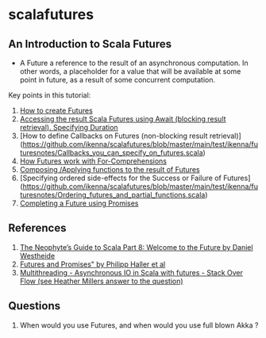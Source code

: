 scalafutures
============


An Introduction to Scala Futures
-------------

* A Future a reference to the result of an asynchronous computation. In other words, a placeholder for a value that will be available at some point in future, as a result of some concurrent computation.

Key points in this tutorial:

1. [How to create Futures](https://github.com/ikenna/scalafutures/blob/master/main/test/ikenna/futuresnotes/How_to_create_futures.scala)
2. [Accessing the result Scala Futures using Await (blocking result retrieval). Specifying Duration](https://github.com/ikenna/scalafutures/blob/master/main/test/ikenna/futuresnotes/Accessing_the_result_of_a_future.scala)
3. [How to define Callbacks on Futures (non-blocking result retrieval)] (https://github.com/ikenna/scalafutures/blob/master/main/test/ikenna/futuresnotes/Callbacks_you_can_specify_on_futures.scala)
4. [How Futures work with For-Comprehensions](https://github.com/ikenna/scalafutures/blob/master/main/test/ikenna/futuresnotes/For_comprehensions_and_Futures.scala)
5. [Composing /Applying functions to the result of Futures](https://github.com/ikenna/scalafutures/blob/master/main/test/ikenna/futuresnotes/Composition_applying_functions_to_the_result_of_futures.scala)
6. [Specifying ordered side-effects for the Success or Failure of Futures]  (https://github.com/ikenna/scalafutures/blob/master/main/test/ikenna/futuresnotes/Ordering_futures_and_partial_functions.scala)
7. [Completing a Future using Promises](https://github.com/ikenna/scalafutures/blob/master/main/test/ikenna/futuresnotes/How_does_a_Future_complete.scala)


References
-------------

1. [The Neophyte’s Guide to Scala Part 8: Welcome to the Future by Daniel Westheide](http://danielwestheide.com/blog/2013/01/09/the-neophytes-guide-to-scala-part-8-welcome-to-the-future.html)
2. [Futures and Promises" by Philipp Haller et al](http://docs.scala-lang.org/overviews/core/futures.html)
3. [Multithreading - Asynchronous IO in Scala with futures - Stack Over Flow (see Heather Millers answer to the question)](http://stackoverflow.com/questions/13097754/asynchronous-io-in-scala-with-futures)

Questions
------------
1. When would you use Futures, and when would you use full blown Akka ?
